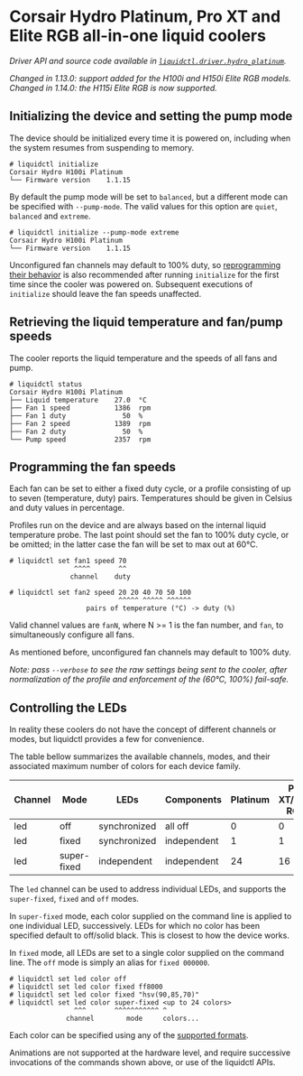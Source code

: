 # Corsair Hydro Platinum, Pro XT and Elite RGB all-in-one liquid coolers
_Driver API and source code available in [`liquidctl.driver.hydro_platinum`](../liquidctl/driver/hydro_platinum.py)._

_Changed in 1.13.0: support added for the H100i and H150i Elite RGB models._<br>
_Changed in 1.14.0: the H115i Elite RGB is now supported._<br>

## Initializing the device and setting the pump mode

The device should be initialized every time it is powered on, including when
the system resumes from suspending to memory.

```
# liquidctl initialize
Corsair Hydro H100i Platinum
└── Firmware version    1.1.15
```

By default the pump mode will be set to `balanced`, but a different mode can be
specified with `--pump-mode`.  The valid values for this option are `quiet`,
`balanced` and `extreme`.

```
# liquidctl initialize --pump-mode extreme
Corsair Hydro H100i Platinum
└── Firmware version    1.1.15
```

Unconfigured fan channels may default to 100% duty, so [reprogramming their
behavior](#programming-the-fan-speeds) is also recommended after running
`initialize` for the first time since the cooler was powered on.  Subsequent
executions of `initialize` should leave the fan speeds unaffected.

## Retrieving the liquid temperature and fan/pump speeds

The cooler reports the liquid temperature and the speeds of all fans and pump.

```
# liquidctl status
Corsair Hydro H100i Platinum
├── Liquid temperature    27.0  °C
├── Fan 1 speed           1386  rpm
├── Fan 1 duty              50  %
├── Fan 2 speed           1389  rpm
├── Fan 2 duty              50  %
└── Pump speed            2357  rpm
```

## Programming the fan speeds

Each fan can be set to either a fixed duty cycle, or a profile consisting of up
to seven (temperature, duty) pairs.  Temperatures should be given in Celsius
and duty values in percentage.

Profiles run on the device and are always based on the internal liquid
temperature probe.  The last point should set the fan to 100% duty cycle, or be
omitted; in the latter case the fan will be set to max out at 60°C.

```
# liquidctl set fan1 speed 70
                ^^^^       ^^
               channel    duty

# liquidctl set fan2 speed 20 20 40 70 50 100
                           ^^^^^ ^^^^^ ^^^^^^
                   pairs of temperature (°C) -> duty (%)
```

Valid channel values are `fanN`, where N >= 1 is the fan number, and
`fan`, to simultaneously configure all fans.

As mentioned before, unconfigured fan channels may default to 100% duty.

_Note: pass `--verbose` to see the raw settings being sent to the cooler, after
normalization of the profile and enforcement of the (60°C, 100%) fail-safe._

## Controlling the LEDs

In reality these coolers do not have the concept of different channels or
modes, but liquidctl provides a few for convenience.

The table bellow summarizes the available channels, modes, and their associated
maximum number of colors for each device family.

| Channel  | Mode        | LEDs         | Components   | Platinum | Pro XT/Elite RGB | Platinum SE |
| -------- | ----------- | ------------ | ------------ | -------- | ---------------- | ----------- |
| led      | off         | synchronized | all off      |        0 |                0 |           0 |
| led      | fixed       | synchronized | independent  |        1 |                1 |           1 |
| led      | super-fixed | independent  | independent  |       24 |               16 |          48 |

The `led` channel can be used to address individual LEDs, and supports the
`super-fixed`, `fixed` and `off` modes.

In `super-fixed` mode, each color supplied on the command line is applied to
one individual LED, successively.  LEDs for which no color has been specified
default to off/solid black.  This is closest to how the device works.

In `fixed` mode, all LEDs are set to a single color supplied on the command
line.  The `off` mode is simply an alias for `fixed 000000`.

```
# liquidctl set led color off
# liquidctl set led color fixed ff8000
# liquidctl set led color fixed "hsv(90,85,70)"
# liquidctl set led color super-fixed <up to 24 colors>
                ^^^       ^^^^^^^^^^^ ^
              channel        mode     colors...
```

Each color can be specified using any of the [supported formats](../README.md#supported-color-specification-formats).

Animations are not supported at the hardware level, and require successive
invocations of the commands shown above, or use of the liquidctl APIs.
